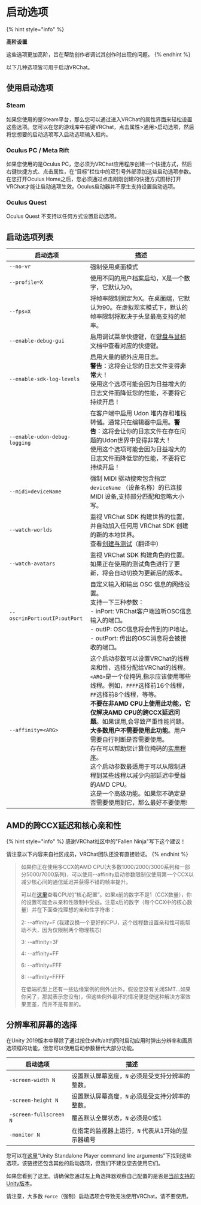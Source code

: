 # 启动选项

{% hint style="info" %}
<mark style="color:blue;">

**高阶设置**

</mark>

这些选项更加高阶，旨在帮助创作者调试其创作时出现的问题。
{% endhint %}

以下几种选项皆可用于启动VRChat。

## 使用启动选项

### Steam

如果您使用的是Steam平台，那么您可以通过进入VRChat的属性界面来轻松设置这些选项。您可以在您的游戏库中右键VRChat，点击属性>通用>启动选项，然后将您想要的启动选项写入启动选项输入框内。

### Oculus PC / Meta Rift

如果您使用的是Oculus PC，您必须为VRChat应用程序创建一个快捷方式，然后右键快捷方式、点击属性，在“目标”栏位中的双引号外部添加这些启动选项参数。在您打开Oculus Home之后，您必须通过点击刚刚创建的快捷方式图标打开VRChat才能让启动选项生效。Oculus启动器并不原生支持设置启动选项。

### Oculus Quest

Oculus Quest 不支持以任何方式设置启动选项。

## 启动选项列表

启动选项 | 描述
-- | --
`--no-vr` | 强制使用桌面模式
`--profile=X` | 使用不同的用户档案启动，X是一个数字，它默认为0。
`--fps=X` | 将帧率限制固定为X。在桌面端，它默认为90。在虚拟现实模式下，默认的帧率限制将取决于头显最高支持的帧率。
`--enable-debug-gui` | 启用调试菜单快捷键，在[键盘与鼠标](../kong-zhi/jian-pan-yu-shu-biao.md)文档中查看对应的快捷键。
`--enable-sdk-log-levels` | 启用大量的额外应用日志。<br>**警告**：这将会让您的日志文件变得**非常**大！<br>使用这个选项可能会因为日益增大的日志文件而降低您的性能，不要将它持续开启！
`--enable-udon-debug-logging` | 在客户端中启用 Udon 堆内存和堆栈转储。通常只在编辑器中启用。**警告**：这将会让你的日志文件在存在问题的Udon世界中变得非常大！<br>使用这个选项可能会因为日益增大的日志文件而降低您的性能，不要将它持续开启！
`--midi=deviceName` | 强制 MIDI 驱动搜索包含指定 `deviceName` （设备名称）的已连接 MIDI 设备,支持部分匹配和忽略大小写。
`--watch-worlds` | 监视 VRChat SDK 构建世界的位置，并自动加入任何用 VRChat SDK 创建的新的本地世界。<br>查看[创建与测试](https://creators.vrchat.com/worlds/udon/using-build-test/#build--relaunch)（翻译中）
`--watch-avatars` | 监视 VRChat SDK 构建角色的位置。如果正在使用的测试角色进行了更新，将会自动切换为更新后的版本。
`--osc=inPort:outIP:outPort` | 自定义输入和输出 OSC 信息的网络设置。<br>支持一下三种参数：<br>- inPort: VRChat客户端监听OSC信息输入的端口。<br>- outIP: OSC信息将会传到的IP地址。<br>- outPort: 传出的OSC消息将会被接收的端口。
`--affinity=<ARG>` | 这个启动参数可以设置VRChat的线程亲和性，选择分配给VRChat的线程。`<ARG>`是一个位掩码,指示应该使用哪些线程。例如，`FFFF`选择前16个线程，`FF`选择前8个线程，等等。<br>**不要在非AMD CPU上使用此功能，它仅解决AMD CPU的跨CCX延迟问题**。如果误用,会导致严重性能问题。<br>**大多数用户不需要使用此功能**。用户需要自行判断是否需要使用。<br>存在可以帮助您计算位掩码的[实用程序](https://bitsum.com/tools/cpu-affinity-calculator/)。<br>这个启动参数最适用于可以从限制进程到某些线程以减少内部延迟中受益的AMD CPU。<br>这是一个高级功能。如果您不确定是否需要使用到它，那么最好不要使用!

## AMD的跨CCX延迟和核心亲和性

{% hint style="info" %}
感谢VRChat社区中的"Fallen Ninja"写下这个建议！

请注意以下内容来自社区成员，VRChat团队还没有直接验证。
{% endhint %}

>如果你正在使用多CCX的AMD CPU(大多数1000/2000/3000系列和一部分5000/7000系列)，可以使用--affinity启动参数限制仅使用第一个CCX以减少核心间的通信延迟并获得不错的帧率提升。
>
>可以在[这里](https://en.wikipedia.org/wiki/List\_of\_AMD\_Ryzen\_processors)查看CPU的“核心配置”。如果x前的数字不是1（CCX数量），你的设置可能会从亲和性限制中受益。注意x后的数字（每个CCX中的核心数量）并在下面查找理想的亲和性字符串：
>
>2: --affinity=F (我建议换一个更好的CPU，这个线程数设置亲和性可能帮助不大，因为仅限制两个物理核芯)
>
>3: --affinity=3F
>
>4: --affinity=FF
>
>6: --affinity=FFF
>
>8: --affinity=FFFF
>
>在低端机型上还有一些边缘案例的例外(此外，假设您没有关闭SMT...如果你问了，那就表示您没有)，但这些例外最坏的情况便是使这种解决方案效果变差，而并不是有害的。

## 分辨率和屏幕的选择

在Unity 2019版本中移除了通过按住shift/alt的同时启动应用时弹出分辨率和画质选项框的功能，但您可以使用启动参数替代大部分功能。

启动选项 | 描述
-- | --
`-screen-width N` | 设置默认屏幕宽度，`N` 必须是受支持分辨率的整数。
`-screen-height N` | 设置默认屏幕高度，`N` 必须是受支持分辨率的整数。
`-screen-fullscreen N` | 覆盖默认全屏状态，`N` 必须是0或1
`-monitor N` | 在指定的监视器上运行，`N` 代表从1开始的显示器编号

您可以在[这里](https://docs.unity3d.com/Manual/CommandLineArguments.html)“Unity Standalone Player command line arguments”下找到这些选项，该链接还包含其他的启动选项，但我们不建议您去使用它们。

如果您看到了这里。请确保您通过左上角选择器观察自己配置的是否是[当前支持的Unity版本](https://creators.vrchat.com/sdk/current-unity-version/)。

请注意，大多数 `Force`（强制）启动选项会导致无法使用VRChat，请不要使用。